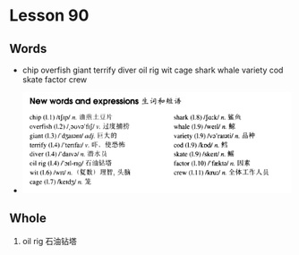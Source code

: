 # Lesson 90

## Words

- chip overfish giant terrify diver oil rig wit cage shark whale variety cod skate factor crew

- ![Words](../../../Images/Part2/09/words-90.png)

## Whole

1. oil rig 石油钻塔
